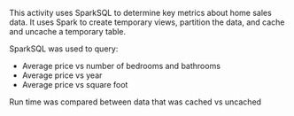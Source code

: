 This activity uses SparkSQL to determine key metrics about home sales data. It uses Spark to create temporary views, partition the data, and cache and uncache a temporary table.

SparkSQL was used to query:
- Average price vs number of bedrooms and bathrooms
- Average price vs year
- Average price vs square foot 

Run time was compared between data that was cached vs uncached 






